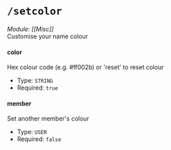 # `/setcolor`
*Module: [[Misc]]*<br>
Customise your name colour
#### color
Hex colour code (e.g. #ff002b) or 'reset' to reset colour
- Type: `STRING`
- Required: `true`
#### member
Set another member's colour
- Type: `USER`
- Required: `false`